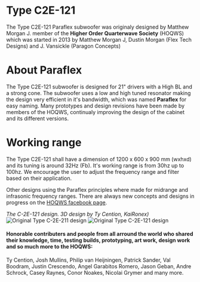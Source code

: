 # Type C2E-121
The Type C2E-121 Paraflex subwoofer was originaly designed by Matthew Morgan J. member of the **Higher Order Quarterwave Society** (HOQWS) which was started in 2013 by Matthew Morgan J, Dustin Morgan (Flex Tech Designs) and J. Vansickle (Paragon Concepts) 

# About Paraflex
The Type C2E-121 subwoofer is designed for 21" drivers with a High BL and a strong cone. The subwoofer uses a low and high tuned resonator making the design very efficient in it's bandwidth, which was named **Paraflex** for easy naming. Many prototypes and design revisions have been made by members of the HOQWS, continualy improving the design of the cabinet and its different versions. 

# Working range
The Type C2E-121 shall have a dimension of 1200 x 600 x 900 mm (wxhxd) and its tuning is around 32Hz (Fb). It's working range is from 30hz up to 100hz. We encourage the user to adjust the frequency range and filter based on their application.

Other designs using the Paraflex principles where made for midrange and infrasonic frequency ranges. There are always new concepts and designs in progress on the [HOQWS facebook page](https://www.facebook.com/groups/bassaz/). 


*The C-2E-121 design.*
*3D design by Ty Cention, KaiRonex)*
![Original Type C-2E-211 design](https://github.com/High-Order-Quarterwave-Society/TC2E-121-subwoofer/blob/main/Design/TC2E0121-3d-001.jpg)
![Original Type C-2E-121 design](https://github.com/High-Order-Quarterwave-Society/TC2E-121-subwoofer/blob/main/Design/TC2E0121-design-001.jpg)

 #### Honorable contributers and people from all arround the world who shared their knowledge, time, testing builds, prototyping, art work, design work and so much more to the HOQWS:
Ty Cention, Josh Mullins, Philip van Heijningen, Patrick Sander, Val Boodram, Justin Crescendo, Angel Garabitos Romero, Jason Geban, Andre Schrock, Casey Raynes, Conor Noakes, Nicolai Grymer and many more.

